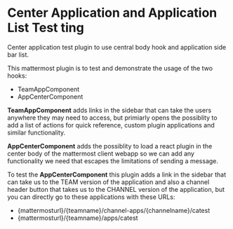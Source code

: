 # Center Application and Application List Test ting

Center application test plugin to use central body hook and application side bar list.

This mattermost plugin is to test and demonstrate the usage of the two hooks:

- TeamAppComponent
- AppCenterComponent

**TeamAppComponent** adds links in the sidebar that can take the users anywhere they may need to access, but primiarly opens the possiblity to add a list of actions for quick reference, custom plugin applications and similar functionality.

**AppCenterComponent** adds the possiblity to load a react plugin in the center body of the mattermost client webapp so we can add any functionality we need that escapes the limitations of sending a message.

To test the **AppCenterComponent** this plugin adds a link in the sidebar that can take us to the TEAM version of the application and also a channel header button that takes us to the CHANNEL version of the application, but you can directly go to these applications with these URLs:

- {mattermosturl}/{teamname}/channel-apps/{channelname}/catest
- {mattermosturl}/{teamname}/apps/catest
